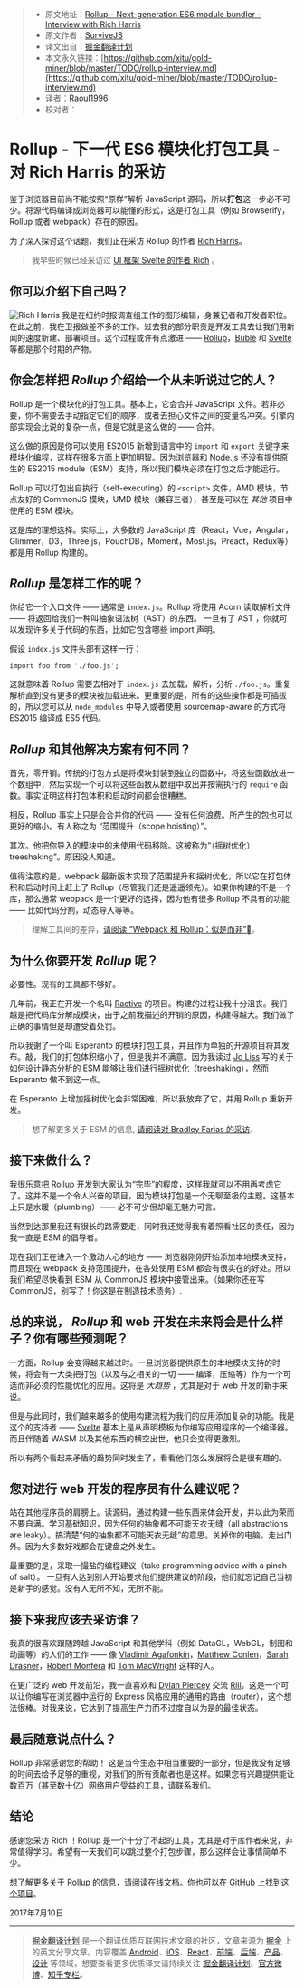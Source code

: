 > * 原文地址：[Rollup - Next-generation ES6 module bundler - Interview with Rich Harris](https://survivejs.com/blog/rollup-interview/)
> * 原文作者：[SurviveJS](https://twitter.com/survivejs)
> * 译文出自：[掘金翻译计划](https://github.com/xitu/gold-miner)
> * 本文永久链接：[https://github.com/xitu/gold-miner/blob/master/TODO/rollup-interview.md](https://github.com/xitu/gold-miner/blob/master/TODO/rollup-interview.md)
> * 译者：[Raoul1996](https://github.com/Raoul1996)
> * 校对者：

# Rollup - 下一代 ES6 模块化打包工具 - 对 Rich Harris 的采访

鉴于浏览器目前尚不能按照“原样”解析 JavaScript 源码，所以**打包**这一步必不可少。将源代码编译成浏览器可以能懂的形式，这是打包工具（例如 Browserify，Rollup 或者 webpack）存在的原因。

为了深入探讨这个话题，我们正在采访 Rollup 的作者  [Rich Harris](https://twitter.com/Rich_Harris)。

> 我早些时候已经采访过 [UI 框架 Svelte 的作者 Rich](https://survivejs.com/blog/svelte-interview/) 。

## 你可以介绍下自己吗？

![Rich Harris](https://www.gravatar.com/avatar/329f9d32fe20b186838ee237d3eb2d43?s=200) 我是在纽约时报调查组工作的图形编辑，身兼记者和开发者职位。在此之前，我在卫报做差不多的工作。过去我的部分职责是开发工具去让我们用新闻的速度新建、部署项目。这个过程或许有点激进 —— [Rollup](https://rollupjs.org)，[Bublé](https://buble.surge.sh) 和 [Svelte](https://svelte.technology) 等都是那个时期的产物。

## 你会怎样把 _Rollup_ 介绍给一个从未听说过它的人？

Rollup 是一个模块化的打包工具。基本上，它会合并 JavaScript 文件。若非必要，你不需要去手动指定它们的顺序，或者去担心文件之间的变量名冲突。引擎内部实现会比说的复杂一点，但是它就是这么做的 —— 合并。

这么做的原因是你可以使用 ES2015 新增到语言中的 `import` 和 `export` 关键字来模块化编程，这样在很多方面上更加明智。因为浏览器和 Node.js 还没有提供原生的 ES2015 module（ESM）支持，所以我们模块必须在打包之后才能运行。

Rollup 可以打包出自执行（self-executing）的 `<script>` 文件，AMD 模块，节点友好的 CommonJS 模块，UMD 模块（兼容三者），甚至是可以在 _其他_ 项目中使用的 ESM 模块。

这是库的理想选择。实际上，大多数的 JavaScript 库（React，Vue，Angular，Glimmer，D3，Three.js，PouchDB，Moment，Most.js，Preact，Redux等）都是用 Rollup 构建的。

## _Rollup_ 是怎样工作的呢？

你给它一个入口文件 —— 通常是 `index.js`。Rollup 将使用 Acorn 读取解析文件 —— 将返回给我们一种叫抽象语法树（AST）的东西。 一旦有了 AST ，你就可以发现许多关于代码的东西，比如它包含哪些 import 声明。

假设 `index.js` 文件头部有这样一行：

```
import foo from './foo.js';
```

这就意味着 Rollup 需要去相对于 `index.js` 去加载，解析，分析 `./foo.js`。重复解析直到没有更多的模块被加载进来。更重要的是，所有的这些操作都是可插拔的，所以您可以从 `node_modules` 中导入或者使用 sourcemap-aware 的方式将 ES2015 编译成 ES5 代码。

## _Rollup_ 和其他解决方案有何不同？

首先，零开销。传统的打包方式是将模块封装到独立的函数中，将这些函数放进一个数组中，然后实现一个可以将这些函数从数组中取出并按需执行的 `require` 函数。事实证明这样打包体积和启动时间都会很糟糕。

相反，Rollup 事实上只是会合并你的代码 —— 没有任何浪费。所产生的包也可以更好的缩小。有人称之为 “范围提升（scope hoisting）”。

其次。他把你导入的模块中的未使用代码移除。这被称为“（摇树优化）treeshaking”。原因没人知道。

值得注意的是，webpack 最新版本实现了范围提升和摇树优化，所以它在打包体积和启动时间上赶上了 Rollup（尽管我们还是遥遥领先）。如果你构建的不是一个库，那么通常 webpack 是一个更好的选择，因为他有很多 Rollup 不具有的功能 —— 比如代码分割，动态导入等等。

> 理解工具间的差异，[请阅读 “Webpack 和 Rollup：似是而非”](https://medium.com/webpack/webpack-and-rollup-the-same-but-different-a41ad427058c)。

## 为什么你要开发 _Rollup_ 呢？


必要性。现有的工具都不够好。

几年前，我正在开发一个名叫  [Ractive](https://ractive.js.org) 的项目。构建的过程让我十分沮丧。我们越是把代码库分解成模块，由于之前我描述的开销的原因，构建得越大。我们做了正确的事情但是却遭受着处罚。

所以我谢了一个叫 Esperanto 的模块打包工具，并且作为单独的开源项目将其发布。敲，我们的打包体积缩小了，但是我并不满意。因为我读过 [Jo Liss](https://twitter.com/jo_liss) 写的关于如何设计静态分析的 ESM 能够让我们进行摇树优化（treeshaking），然而 Esperanto 做不到这一点。

在 Esperanto 上增加摇树优化会非常困难，所以我放弃了它，并用 Rollup 重新开发。

> 想了解更多关于 ESM 的信息, [请阅读对 Bradley Farias 的采访](https://survivejs.com/blog/es-modules-interview/).

## 接下来做什么？

我很乐意把 Rollup 开发到大家认为“完毕”的程度，这样我就可以不用再考虑它了。这并不是一个令人兴奋的项目，因为模块打包是一个无聊至极的主题。这基本上只是水暖（plumbing）—— 必不可少但却毫无魅力可言。

当然到达那里我还有很长的路需要走，同时我还觉得我有着照看社区的责任，因为我一直是 ESM 的倡导者。

现在我们正在进入一个激动人心的地方 —— 浏览器刚刚开始添加本地模块支持，而且现在 webpack 支持范围提升，在各处使用 ESM 都会有很实在的好处。所以我们希望尽快看到 ESM 从 CommonJS 模块中接管出来。（如果你还在写CommonJS，别写了！你这是在制造技术债务）.

## 总的来说， _Rollup_ 和 web 开发在未来将会是什么样子？你有哪些预测呢？

一方面，Rollup 会变得越来越过时。一旦浏览器提供原生的本地模块支持的时候，将会有一大类把打包（以及与之相关的一切 —— 编译，压缩等）作为一个可选而非必须的性能优化的应用。这将是 _大趋势_ ，尤其是对于 web 开发的新手来说。

但是与此同时，我们越来越多的使用构建流程为我们的应用添加复杂的功能。我是这个的支持者 —— [Svelte](https://svelte.technology) 基本上是从声明模板为你编写应用程序的一个编译器。而且伴随着 WASM 以及其他东西的横空出世，他只会变得更激烈。

所以有两个看起来矛盾的趋势同时发生了，看看他们怎么发展将会是很有趣的。

## 您对进行 web 开发的程序员有什么建议呢？

站在其他程序员的肩膀上。读源码，通过构建一些东西来体会开发，并以此为荣而不要自满。学习基础知识，因为任何的抽象都不可能天衣无缝（all abstractions are leaky）。搞清楚“何的抽象都不可能天衣无缝”的意思。关掉你的电脑，走出门外。因为大多数好戏都会在键盘之外发生。

最重要的是，采取一撮盐的编程建议（take programming advice with a pinch of salt）。 一旦有人达到别人开始要求他们提供建议的阶段，他们就忘记自己当初是新手的感觉。没有人无所不知，无所不能。

## 接下来我应该去采访谁？


我真的很喜欢跟随跨越 JavaScript 和其他学科（例如 DataGL，WebGL，制图和动画等）的人们的工作 —— 像 [Vladimir Agafonkin](https://twitter.com/mourner)，[Matthew Conlen](https://twitter.com/mathisonian)，[Sarah Drasner](https://twitter.com/sarah_edo)，[Robert Monfera](https://twitter.com/monfera) 和 [Tom MacWright](https://twitter.com/tmcw) 这样的人。

在更广泛的 web 开发前沿，我一直喜欢和 [Dylan Piercey](https://twitter.com/dylan_piercey) 交流 [Rill](https://rill.site)。这是一个可以让你编写在浏览器中运行的 Express 风格应用的通用的路由（router），这个想法很棒。对我来说，它达到了提高生产力而不过度自以为是的最佳状态。


## 最后随意说点什么？

Rollup 非常感谢您的帮助！ 这是当今生态中相当重要的一部分，但是我没有足够的时间去给予足够的重视，对我们的所有贡献者也是这样。如果您有兴趣提供能让数百万（甚至数十亿）网络用户受益的工具，请联系我们。


## 结论

感谢您采访 Rich ！Rollup 是一个十分了不起的工具，尤其是对于库作者来说，非常值得学习。希望有一天我们可以跳过整个打包步骤，那么这样会让事情简单不少。

想了解更多关于 Rollup 的信息，[请阅读在线文档](https://rollupjs.org/)。你也可以[在 GitHub 上找到这个项目](https://github.com/rollup/rollup)。

2017年7月10日

---

> [掘金翻译计划](https://github.com/xitu/gold-miner) 是一个翻译优质互联网技术文章的社区，文章来源为 [掘金](https://juejin.im) 上的英文分享文章。内容覆盖 [Android](https://github.com/xitu/gold-miner#android)、[iOS](https://github.com/xitu/gold-miner#ios)、[React](https://github.com/xitu/gold-miner#react)、[前端](https://github.com/xitu/gold-miner#前端)、[后端](https://github.com/xitu/gold-miner#后端)、[产品](https://github.com/xitu/gold-miner#产品)、[设计](https://github.com/xitu/gold-miner#设计) 等领域，想要查看更多优质译文请持续关注 [掘金翻译计划](https://github.com/xitu/gold-miner)、[官方微博](http://weibo.com/juejinfanyi)、[知乎专栏](https://zhuanlan.zhihu.com/juejinfanyi)。
